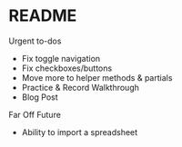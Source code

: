 # README

Urgent to-dos
* Fix toggle navigation
* Fix checkboxes/buttons
* Move more to helper methods & partials
* Practice & Record Walkthrough
* Blog Post

Far Off Future
* Ability to import a spreadsheet
